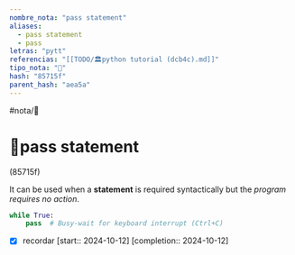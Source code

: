 ```yaml
---
nombre_nota: "pass statement"
aliases:
  - pass statement
  - pass
letras: "pytt"
referencias: "[[TODO/🏛️python tutorial (dcb4c).md]]"
tipo_nota: "📑"
hash: "85715f"
parent_hash: "aea5a"
---
```


#nota/📑

# 📑pass statement
<div class="hash">(85715f)</div>

It can be used when a __statement__ is required syntactically but the _program requires no action_.

```python
while True:
    pass  # Busy-wait for keyboard interrupt (Ctrl+C)
```


- [x] recordar  [start:: 2024-10-12]  [completion:: 2024-10-12]